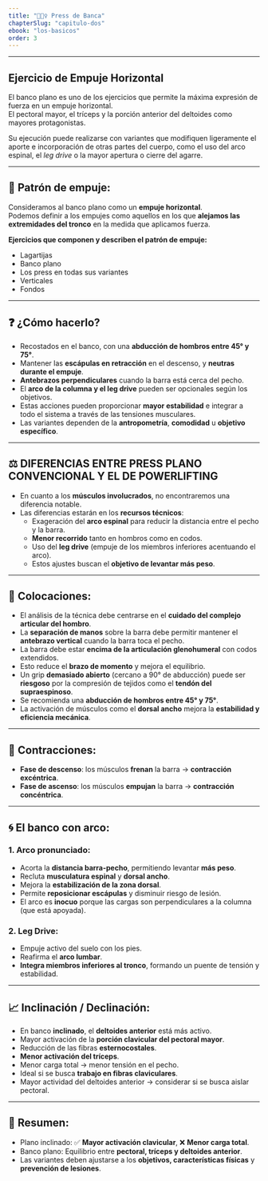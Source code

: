 ```yaml
---
title: "🏋🏽‍♀️ Press de Banca"
chapterSlug: "capitulo-dos"
ebook: "los-basicos"
order: 3
---
```


---
## Ejercicio de Empuje Horizontal

El banco plano es uno de los ejercicios que permite la máxima expresión de fuerza en un empuje horizontal.  
El pectoral mayor, el tríceps y la porción anterior del deltoides como mayores protagonistas.

Su ejecución puede realizarse con variantes que modifiquen ligeramente el aporte e incorporación de otras partes del cuerpo, como el uso del arco espinal, el *leg drive* o la mayor apertura o cierre del agarre.

---

## 🔄 Patrón de empuje:

Consideramos al banco plano como un **empuje horizontal**.  
Podemos definir a los empujes como aquellos en los que **alejamos las extremidades del tronco** en la medida que aplicamos fuerza.  

**Ejercicios que componen y describen el patrón de empuje:**
- Lagartijas
- Banco plano
- Los press en todas sus variantes
- Verticales
- Fondos

---

## ❓ ¿Cómo hacerlo?

- Recostados en el banco, con una **abducción de hombros entre 45° y 75°**.
- Mantener las **escápulas en retracción** en el descenso, y **neutras durante el empuje**.
- **Antebrazos perpendiculares** cuando la barra está cerca del pecho.
- El **arco de la columna y el leg drive** pueden ser opcionales según los objetivos.
- Estas acciones pueden proporcionar **mayor estabilidad** e integrar a todo el sistema a través de las tensiones musculares.
- Las variantes dependen de la **antropometría**, **comodidad** u **objetivo específico**.

---

## ⚖️ DIFERENCIAS ENTRE PRESS PLANO CONVENCIONAL Y EL DE POWERLIFTING

- En cuanto a los **músculos involucrados**, no encontraremos una diferencia notable.
- Las diferencias estarán en los **recursos técnicos**:
  - Exageración del **arco espinal** para reducir la distancia entre el pecho y la barra.
  - **Menor recorrido** tanto en hombros como en codos.
  - Uso del **leg drive** (empuje de los miembros inferiores acentuando el arco).
  - Estos ajustes buscan el **objetivo de levantar más peso**.

---

## 📏 Colocaciones:

- El análisis de la técnica debe centrarse en el **cuidado del complejo articular del hombro**.
- La **separación de manos** sobre la barra debe permitir mantener el **antebrazo vertical** cuando la barra toca el pecho.
- La barra debe estar **encima de la articulación glenohumeral** con codos extendidos.
- Esto reduce el **brazo de momento** y mejora el equilibrio.
- Un grip **demasiado abierto** (cercano a 90° de abducción) puede ser **riesgoso** por la compresión de tejidos como el **tendón del supraespinoso**.
- Se recomienda una **abducción de hombros entre 45° y 75°**.
- La activación de músculos como el **dorsal ancho** mejora la **estabilidad y eficiencia mecánica**.

---

## 💪 Contracciones:

- **Fase de descenso**: los músculos **frenan** la barra → **contracción excéntrica**.
- **Fase de ascenso**: los músculos **empujan** la barra → **contracción concéntrica**.

---

## 🌀 El banco con arco:

### 1. Arco pronunciado:
- Acorta la **distancia barra-pecho**, permitiendo levantar **más peso**.
- Recluta **musculatura espinal** y **dorsal ancho**.
- Mejora la **estabilización de la zona dorsal**.
- Permite **reposicionar escápulas** y disminuir riesgo de lesión.
- El arco es **inocuo** porque las cargas son perpendiculares a la columna (que está apoyada).

### 2. Leg Drive:
- Empuje activo del suelo con los pies.
- Reafirma el **arco lumbar**.
- **Integra miembros inferiores al tronco**, formando un puente de tensión y estabilidad.

---

## 📈 Inclinación / Declinación:

- En banco **inclinado**, el **deltoides anterior** está más activo.
- Mayor activación de la **porción clavicular del pectoral mayor**.
- Reducción de las fibras **esternocostales**.
- **Menor activación del tríceps**.
- Menor carga total → menor tensión en el pecho.
- Ideal si se busca **trabajo en fibras claviculares**.
- Mayor actividad del deltoides anterior → considerar si se busca aislar pectoral.

---

## 📌 Resumen:

- Plano inclinado: ✅ **Mayor activación clavicular**, ❌ **Menor carga total**.
- Banco plano: Equilibrio entre **pectoral, tríceps y deltoides anterior**.
- Las variantes deben ajustarse a los **objetivos, características físicas** y **prevención de lesiones**.

